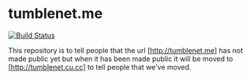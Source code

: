 # tumblenet.me
[![Build Status](https://travis-ci.org/tumblenet/tumblenet.me.svg?branch=master)](https://travis-ci.org/tumblenet/tumblenet.me)

This repository is to tell people that the url [http://tumblenet.me] has not made public yet but when it has been made public it will be moved to [http://tumblenet.cu.cc] to tell people that we've moved.
